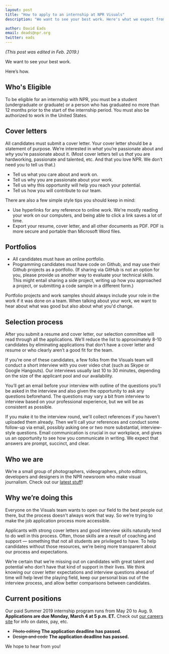 ```yaml
---
layout: post
title: "How to apply to an internship at NPR Visuals"
description: "We want to see your best work. Here's what we expect from applicants and what applicants can expect from us."

author: David Eads
email: deads@npr.org
twitter: eads
---
```

_(This post was edited in Feb. 2019.)_

We want to see your best work.

Here’s how.

## Who's Eligible

To be eligible for an internship with NPR, you must be a student (undergraduate or graduate) or a person who has graduated no more than 12 months prior to the start of the internship period. You must also be authorized to work in the United States.

## Cover letters

All candidates must submit a cover letter. Your cover letter should be a statement of purpose. We’re interested in _what_ you’re passionate about and _why_ you’re passionate about it.
(Most cover letters tell us _that_ you are hardworking, passionate and talented, etc. And that you love NPR. We don’t need you to tell us that.)

* Tell us what you care about and work on.
* Tell us why you are passionate about your work.
* Tell us why this opportunity will help you reach your potential.
* Tell us how you will contribute to our team.

There are also a few simple style tips you should keep in mind:

* Use hyperlinks for any reference to online work. We're mostly reading your work on our computers, and being able to click a link saves a lot of time.
* Export your resume, cover letter, and all other documents as PDF. PDF is more secure and portable than Microsoft Word files.

## Portfolios

* All candidates must have an online portfolio.
* Programming candidates must have code on Github, and may use their Github projects as a portfolio. (If sharing via GitHub is not an option for you, please provide us another way to evaluate your technical skills. This might entail sharing a side project, writing up how you approached a project, or submitting a code sample in a different form.)

Portfolio projects and work samples should always include your role in the work if it was done on a team. When talking about your work, we want to hear about what was good but also about what you'd change.

## Selection process

After you submit a resume and cover letter, our selection committee will read through all the applications. We’ll reduce the list to approximately 8-10 candidates by eliminating applications that don’t have a cover letter and resume or who clearly aren’t a good fit for the team.

If you’re one of these candidates, a few folks from the Visuals team will conduct a short interview with you over video chat (such as Skype or Google Hangouts). Our interviews usually last 10 to 30 minutes, depending on the size of the applicant pool and our availability.

You’ll get an email before your interview with outline of the questions you’ll be asked in the interview and also given the opportunity to ask any questions beforehand. The questions may vary a bit from interview to interview based on your professional experience, but we will be as consistent as possible.

If you make it to the interview round, we'll collect references if you haven't uploaded them already. Then we’ll call your references and conduct some follow-up via email, possibly asking one or two more substantial, interview-style questions. Email communication is crucial in our workplace, and gives us an opportunity to see how you communicate in writing. We expect that answers are prompt, succinct, and clear.

## Who we are

We’re a small group of photographers, videographers, photo editors, developers and designers in the NPR newsroom who make visual journalism. Check out our [latest stuff](https://twitter.com/nprviz)!

## Why we’re doing this

Everyone on the Visuals team wants to open our field to the best people out there, but the process doesn't always work that way. So we’re trying to make the job application process more accessible.

Applicants with strong cover letters and good interview skills naturally tend to do well in this process. Often, those skills are a result of coaching and support &mdash; something that not all students are privileged to have. To help candidates without those resources, we’re being more transparent about our process and expectations.

We’re certain that we’re missing out on candidates with great talent and potential who don’t have that kind of support in their lives. We think knowing our cover letter expectations and interview questions ahead of time will help level the playing field, keep our personal bias out of the interview process, and allow better comparisons between candidates.

## Current positions

Our paid Summer 2019 internship program runs from May 20 to Aug. 9. **Applications are due Monday, March 4 at 5 p.m. ET.** Check out [our careers site](http://www.npr.org/about-npr/181881227/internships-at-npr) for info on dates, pay, etc.

- ~~Photo editing~~ **The application deadline has passed.**
- ~~Design and code~~  **The application deadline has passed.**

We hope to hear from you!
